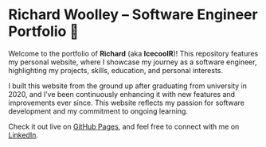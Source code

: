 # Richard Woolley – Software Engineer Portfolio 📖

Welcome to the portfolio of **Richard** (aka **IcecoolR**)! This repository features my personal website, where I showcase my journey as a software engineer, highlighting my projects, skills, education, and personal interests.

I built this website from the ground up after graduating from university in 2020, and I’ve been continuously enhancing it with new features and improvements ever since. This website reflects my passion for software development and my commitment to ongoing learning.

Check it out live on [GitHub Pages](https://icecoolr.github.io/Portfolio/), and feel free to connect with me on [LinkedIn](https://www.linkedin.com/in/richardwoolley1999/).
